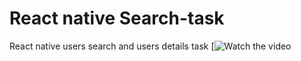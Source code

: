 # React native Search-task
React native users search and users details task
[![Watch the video](https://github.com/SamehHammad/Search-task/assets/68395364/dab19207-d8c1-4672-8f59-1f280dec3c0d
)

